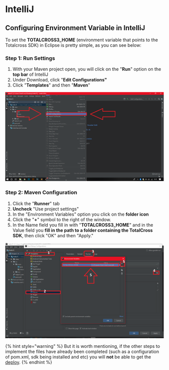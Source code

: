 # IntelliJ

## Configuring Environment Variable in IntelliJ

To set the **TOTALCROSS3\_HOME** \(environment variable that points to the Totalcross SDK\) in Eclipse is pretty simple, as you can see below:

### Step 1: Run Settings

1. With your Maven project open, you will click on the "**Run**" option on the **top bar** of IntelliJ
2. Under Download, click "**Edit Configurations"**
3. Click "**Templates**" and then "**Maven**"

![](../../../../.gitbook/assets/edit-configurations.png)

### Step 2: Maven  Configuration

1. Click the "**Runner**" tab
2. **Uncheck** "Use project settings"
3. In the "Environment Variables" option you click on the **folder icon**
4. Click the "**+**" symbol to the right of the window.
5. In the Name field you fill in with "**TOTALCROSS3\_HOME**" and in the Value field you **fill in the path to a folder containing the TotalCross SDK**, then click "OK" and then "Apply."

![Templates &amp;gt; Maven &amp;gt; Runner &amp;gt; Enviroment Variables &amp;gt; + &amp;gt;](../../../../.gitbook/assets/maven-configurations%20%281%29.png)

{% hint style="warning" %}
But it is worth mentioning, if the other steps to implement the files have already been completed \(such as a configuration of pom.xml, sdk being installed and etc\) you will **not** be able to get the [deploy](https://totalcross.gitbook.io/playbook/learn-totalcross/deploy-your-app-android-ios-and-windows). 
{% endhint %}



